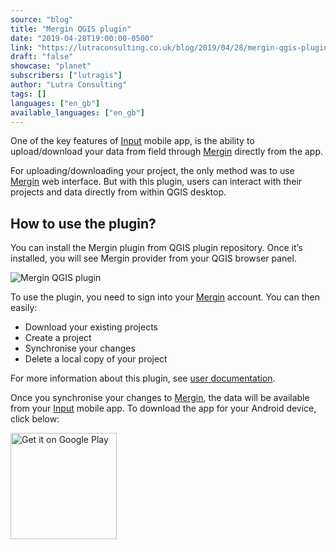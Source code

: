 ```yaml
---
source: "blog"
title: "Mergin QGIS plugin"
date: "2019-04-28T19:00:00-0500"
link: "https://lutraconsulting.co.uk/blog/2019/04/28/mergin-qgis-plugin/"
draft: "false"
showcase: "planet"
subscribers: ["lutragis"]
author: "Lutra Consulting"
tags: []
languages: ["en_gb"]
available_languages: ["en_gb"]
---
```


<p>One of the key features of <a href="https://merginmaps.com/">Input</a> mobile app, is the ability to upload/download your data from field through <a href="https://merginmaps.com/">Mergin</a> directly from the app.</p>

<!-- more -->

<p>For uploading/downloading your project, the only method was to use <a href="https://merginmaps.com/">Mergin</a> web interface. But with this plugin, users can interact with their projects and data directly from within QGIS desktop.</p>

<h2 id="how-to-use-the-plugin">How to use the plugin?</h2>

<p>You can install the Mergin plugin from QGIS plugin repository. Once it’s installed, you will see Mergin provider from your QGIS browser panel.</p>

<p><img alt="Mergin QGIS plugin" src="https://github.com/lutraconsulting/qgis-mergin-plugin/blob/master/docs/images/mergin-browser.png?raw=true" /></p>

<p>To use the plugin, you need to sign into your <a href="https://merginmaps.com/">Mergin</a> account. You can then easily:</p>

<ul>
  <li>Download your existing projects</li>
  <li>Create a project</li>
  <li>Synchronise your changes</li>
  <li>Delete a local copy of your project</li>
</ul>

<p>For more information about this plugin, see <a href="https://github.com/lutraconsulting/qgis-mergin-plugin/blob/master/docs/user-docs.md#user-documentation">user documentation</a>.</p>

<p>Once you synchronise your changes to <a href="https://merginmaps.com/">Mergin</a>, the data will be available from your <a href="https://merginmaps.com/">Input</a> mobile app. To download the app for your Android device, click below:</p>

<p><a href="https://play.google.com/store/apps/details?id=uk.co.lutraconsulting&amp;utm_source=lutra-atom&amp;utm_medium=lutra-blog&amp;utm_campaign=input"><img alt="Get it on Google Play" src="https://play.google.com/intl/en_us/badges/images/generic/en_badge_web_generic.png" width="170" /></a></p>
